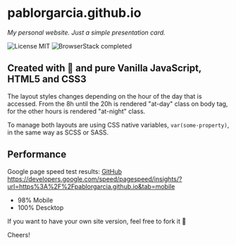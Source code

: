 # pablorgarcia.github.io
_My personal website. Just a simple presentation card._

![License MIT](https://camo.githubusercontent.com/890acbdcb87868b382af9a4b1fac507b9659d9bf/68747470733a2f2f696d672e736869656c64732e696f2f62616467652f6c6963656e73652d4d49542d626c75652e737667) ![BrowserStack completed](https://camo.githubusercontent.com/100557e3a75a9c370c034674ace722915085b018/68747470733a2f2f7777772e62726f77736572737461636b2e636f6d2f6175746f6d6174652f62616467652e7376673f62616467655f6b65793d4c7a4633527a425656477436565745325330684861433975596c6c4f5a7a30394c533142566a4e54636c424b563078346556526c636a4134515659314d304e335054303d2d2d65623463653863386463326331633562326235333532643437336565313261373361633230653036)

## Created with 💛 and pure Vanilla JavaScript, HTML5 and CSS3

The layout styles changes depending on the hour of the day that is accessed. From the 8h until the 20h is rendered "at-day" class on body tag, for the other hours is rendered "at-night" class.

To manage both layouts are using CSS native variables, `var(some-property)`, in the same way as SCSS or SASS.

## Performance

Google page speed test results:
[GitHub](http://github.com)
https://developers.google.com/speed/pagespeed/insights/?url=https%3A%2F%2Fpablorgarcia.github.io&tab=mobile
- 98% Mobile
- 100% Descktop

If you want to have your own site version, feel free to fork it 🙂

Cheers!
